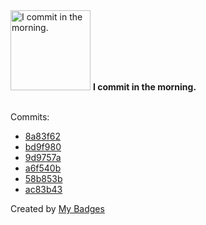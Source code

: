<img src="https://github.com/my-badges/my-badges/blob/master/src/all-badges/time-of-commit/morning-commits.png?raw=true" alt="I commit in the morning." title="I commit in the morning." width="128">
<strong>I commit in the morning.</strong>
<br><br>

Commits:

- <a href="https://github.com/adib-yg/openmp-server-installation/commit/8a83f62a5617cf52f79e5277759fdd0f256cd6a0">8a83f62</a>
- <a href="https://github.com/adib-yg/openmp-server-browser/commit/bd9f9809c0091c613e9ef37e8503e2208c7f51c5">bd9f980</a>
- <a href="https://github.com/adib-yg/openmp-server-browser/commit/9d9757ad4886c6d7a848849c92466e6aeee4460d">9d9757a</a>
- <a href="https://github.com/adib-yg/openmp-server-browser/commit/a6f540b9bd778b2c5510de4d64ff49610d1f5361">a6f540b</a>
- <a href="https://github.com/adib-yg/openmp-server-browser/commit/58b853b01e96534956d2bc2f0b851de825c57025">58b853b</a>
- <a href="https://github.com/adib-yg/openmp-server-browser/commit/ac83b43135b62a816a3263f76e8802e843bf0eee">ac83b43</a>


Created by <a href="https://github.com/my-badges/my-badges">My Badges</a>